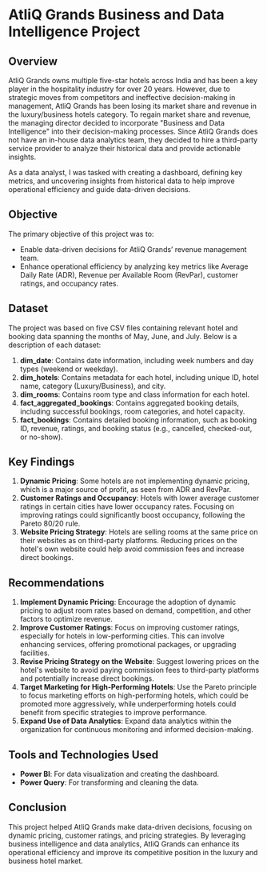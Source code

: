 # AtliQ Grands Business and Data Intelligence Project

## Overview
AtliQ Grands owns multiple five-star hotels across India and has been a key player in the hospitality industry for over 20 years. However, due to strategic moves from competitors and ineffective decision-making in management, AtliQ Grands has been losing its market share and revenue in the luxury/business hotels category. To regain market share and revenue, the managing director decided to incorporate "Business and Data Intelligence" into their decision-making processes. Since AtliQ Grands does not have an in-house data analytics team, they decided to hire a third-party service provider to analyze their historical data and provide actionable insights.

As a data analyst, I was tasked with creating a dashboard, defining key metrics, and uncovering insights from historical data to help improve operational efficiency and guide data-driven decisions.

## Objective
The primary objective of this project was to:
- Enable data-driven decisions for AtliQ Grands’ revenue management team.
- Enhance operational efficiency by analyzing key metrics like Average Daily Rate (ADR), Revenue per Available Room (RevPar), customer ratings, and occupancy rates.

## Dataset
The project was based on five CSV files containing relevant hotel and booking data spanning the months of May, June, and July. Below is a description of each dataset:

1. **dim_date**: Contains date information, including week numbers and day types (weekend or weekday).
2. **dim_hotels**: Contains metadata for each hotel, including unique ID, hotel name, category (Luxury/Business), and city.
3. **dim_rooms**: Contains room type and class information for each hotel.
4. **fact_aggregated_bookings**: Contains aggregated booking details, including successful bookings, room categories, and hotel capacity.
5. **fact_bookings**: Contains detailed booking information, such as booking ID, revenue, ratings, and booking status (e.g., cancelled, checked-out, or no-show).

## Key Findings
1. **Dynamic Pricing**: Some hotels are not implementing dynamic pricing, which is a major source of profit, as seen from ADR and RevPar.
2. **Customer Ratings and Occupancy**: Hotels with lower average customer ratings in certain cities have lower occupancy rates. Focusing on improving ratings could significantly boost occupancy, following the Pareto 80/20 rule.
3. **Website Pricing Strategy**: Hotels are selling rooms at the same price on their websites as on third-party platforms. Reducing prices on the hotel's own website could help avoid commission fees and increase direct bookings.

## Recommendations
1. **Implement Dynamic Pricing**: Encourage the adoption of dynamic pricing to adjust room rates based on demand, competition, and other factors to optimize revenue.
2. **Improve Customer Ratings**: Focus on improving customer ratings, especially for hotels in low-performing cities. This can involve enhancing services, offering promotional packages, or upgrading facilities.
3. **Revise Pricing Strategy on the Website**: Suggest lowering prices on the hotel's website to avoid paying commission fees to third-party platforms and potentially increase direct bookings.
4. **Target Marketing for High-Performing Hotels**: Use the Pareto principle to focus marketing efforts on high-performing hotels, which could be promoted more aggressively, while underperforming hotels could benefit from specific strategies to improve performance.
5. **Expand Use of Data Analytics**: Expand data analytics within the organization for continuous monitoring and informed decision-making.

## Tools and Technologies Used
- **Power BI**: For data visualization and creating the dashboard.
- **Power Query**: For transforming and cleaning the data.


## Conclusion
This project helped AtliQ Grands make data-driven decisions, focusing on dynamic pricing, customer ratings, and pricing strategies. By leveraging business intelligence and data analytics, AtliQ Grands can enhance its operational efficiency and improve its competitive position in the luxury and business hotel market.
